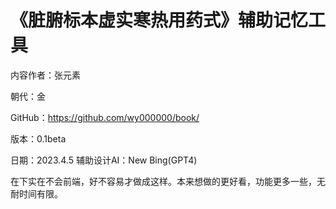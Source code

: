 # 《脏腑标本虚实寒热用药式》辅助记忆工具

内容作者：张元素

朝代：金

GitHub：https://github.com/wy000000/book/

版本：0.1beta

日期：2023.4.5 辅助设计AI：New Bing(GPT4)

在下实在不会前端，好不容易才做成这样。本来想做的更好看，功能更多一些，无耐时间有限。


